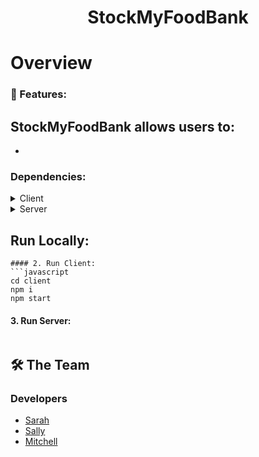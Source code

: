 <div align="center">
   <h1>StockMyFoodBank</h1>
</div>

# Overview

### :dart: Features:

StockMyFoodBank allows users to:
- 
- 


### Dependencies:

<details>
  <summary>Client</summary>
  <ul>
    <li>Javascript</li>
    <li>Vite</li>
    <li>Bootstrap</li>
  </ul>
</details>

<details>
  <summary>Server</summary>
  <ul>
    <li>SQLite</li>
    <li>C#</li>
    <li>ASP.NET WEB API</li>
    <li>Dotenv</li>
  </ul>
</details>

## Run Locally:

```
#### 2. Run Client:
```javascript
cd client
npm i 
npm start
```
#### 3. Run Server:
```
```

<!-- Contributing -->
## 🛠 The Team

### Developers
- [Sarah](https://github.com/smurph7894)
- [Sally](https://github.com/sallynyambura) 
- [Mitchell](https://github.com/mitchellcornett)

